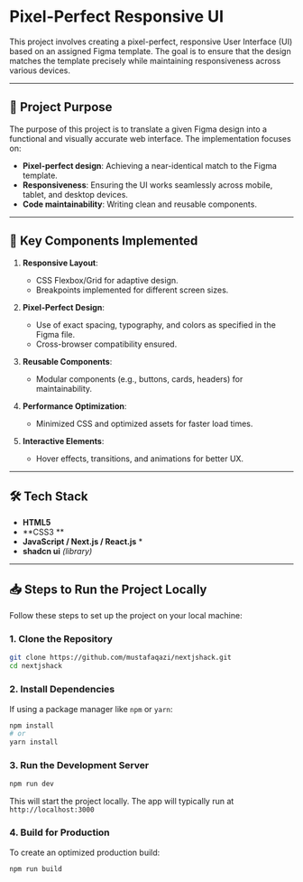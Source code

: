 # Pixel-Perfect Responsive UI

This project involves creating a pixel-perfect, responsive User Interface (UI) based on an assigned Figma template. The goal is to ensure that the design matches the template precisely while maintaining responsiveness across various devices.

---
## 🚀 **Project Purpose**

The purpose of this project is to translate a given Figma design into a functional and visually accurate web interface. The implementation focuses on:

- **Pixel-perfect design**: Achieving a near-identical match to the Figma template.  
- **Responsiveness**: Ensuring the UI works seamlessly across mobile, tablet, and desktop devices.  
- **Code maintainability**: Writing clean and reusable components.  

---

## 🧩 **Key Components Implemented**

1. **Responsive Layout**:  
   - CSS Flexbox/Grid for adaptive design.  
   - Breakpoints implemented for different screen sizes.  

2. **Pixel-Perfect Design**:  
   - Use of exact spacing, typography, and colors as specified in the Figma file.  
   - Cross-browser compatibility ensured.  

3. **Reusable Components**:  
   - Modular components (e.g., buttons, cards, headers) for maintainability.  

4. **Performance Optimization**:  
   - Minimized CSS and optimized assets for faster load times.  

5. **Interactive Elements**:  
   - Hover effects, transitions, and animations for better UX.

---

## 🛠️ **Tech Stack**

- **HTML5**  
- **CSS3 **  
- **JavaScript / Next.js / React.js** *  
- **shadcn ui** *(library)*  

---

## 📥 **Steps to Run the Project Locally**

Follow these steps to set up the project on your local machine:

### 1. **Clone the Repository**
```bash
git clone https://github.com/mustafaqazi/nextjshack.git
cd nextjshack
```

### 2. **Install Dependencies**
If using a package manager like `npm` or `yarn`:
```bash
npm install
# or
yarn install
```

### 3. **Run the Development Server**
```bash
npm run dev

```

This will start the project locally. The app will typically run at `http://localhost:3000` 

### 4. **Build for Production**
To create an optimized production build:
```bash
npm run build
